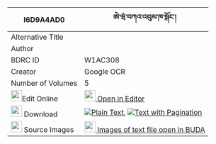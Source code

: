 |I6D9A4AD0|ཨེ་ཝཾ་བཀའ་འབུམ་ཁ་སྐོང་། 
| --- | --- 
|Alternative Title |
|Author | 
|BDRC ID | W1AC308
|Creator | Google OCR
|Number of Volumes| 5
|<img width="25" src="https://img.icons8.com/color/25/000000/edit-property.png">Edit Online| [<img width="25" src="https://avatars.githubusercontent.com/u/45091458?s=200&v=4"> Open in Editor](http://editor.openpecha.org/I6D9A4AD0)
|<img width="25" src="https://img.icons8.com/fluent/48/000000/download-2.png"/>  Download | [![](https://img.icons8.com/color/20/000000/txt.png)Plain Text](https://github.com/Openpecha/I6D9A4AD0/releases/download/v1/ewam_kabum_khakong_plain_I6D9A4AD0.zip), [![](https://img.icons8.com/color/20/000000/txt.png)Text with Pagination](https://github.com/Openpecha/I6D9A4AD0/releases/download/v1/ewam_kabum_khakong_pages_I6D9A4AD0.zip)
|<img width="25" src="https://img.icons8.com/plasticine/100/000000/pictures-folder.png"/>  Source Images | [<img width="25" src="https://library.bdrc.io/icons/BUDA-small.svg"> Images of text file open in BUDA](https://library.bdrc.io/show/bdr:W1AC308)